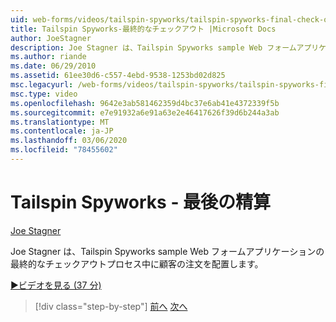 ```yaml
---
uid: web-forms/videos/tailspin-spyworks/tailspin-spyworks-final-check-out
title: Tailspin Spyworks-最終的なチェックアウト |Microsoft Docs
author: JoeStagner
description: Joe Stagner は、Tailspin Spyworks sample Web フォームアプリケーションの最終的なチェックアウトプロセス中に顧客の注文を配置します。
ms.author: riande
ms.date: 06/29/2010
ms.assetid: 61ee30d6-c557-4ebd-9538-1253bd02d825
msc.legacyurl: /web-forms/videos/tailspin-spyworks/tailspin-spyworks-final-check-out
msc.type: video
ms.openlocfilehash: 9642e3ab581462359d4bc37e6ab41e4372339f5b
ms.sourcegitcommit: e7e91932a6e91a63e2e46417626f39d6b244a3ab
ms.translationtype: MT
ms.contentlocale: ja-JP
ms.lasthandoff: 03/06/2020
ms.locfileid: "78455602"
---
```

# <a name="tailspin-spyworks---final-check-out"></a>Tailspin Spyworks - 最後の精算

[Joe Stagner](https://github.com/JoeStagner)

Joe Stagner は、Tailspin Spyworks sample Web フォームアプリケーションの最終的なチェックアウトプロセス中に顧客の注文を配置します。

[&#9654;ビデオを見る (37 分)](https://channel9.msdn.com/Blogs/ASP-NET-Site-Videos/tailspin-spyworks-final-check-out)

> [!div class="step-by-step"]
> [前へ](tailspin-spyworks-migrate-the-shopping-cart.md)
> [次へ](tailspin-spyworks-adding-user-product-reviews.md)
